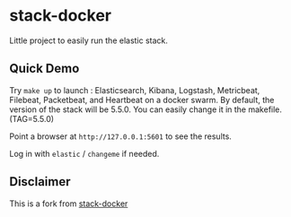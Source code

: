 # stack-docker
Little project to easily run the elastic stack.

## Quick Demo
Try `make up` to launch : Elasticsearch, Kibana, Logstash, Metricbeat, Filebeat, Packetbeat, and Heartbeat on a docker swarm.
By default, the version of the stack will be 5.5.0. You can easily change it in the makefile. (TAG=5.5.0)

Point a browser at `http://127.0.0.1:5601` to see the results.

Log in with `elastic` / `changeme` if needed.

## Disclaimer

This is a fork from [stack-docker](https://github.com/elastic/stack-docker)
